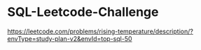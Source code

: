 # SQL-Leetcode-Challenge

https://leetcode.com/problems/rising-temperature/description/?envType=study-plan-v2&envId=top-sql-50         

